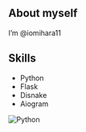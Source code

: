 ## About myself
I’m @iomihara11

## Skills
- Python
- Flask
- Disnake
- Aiogram

![Python](https://img.shields.io/badge/Python-3776AB?style=flat&logo=python&logoColor=white)
